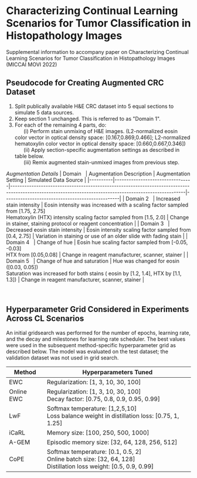 # Characterizing Continual Learning Scenarios for Tumor Classification in Histopathology Images
Supplemental information to accompany paper on Characterizing Continual Learning Scenarios for Tumor Classification in Histopathology Images (MICCAI MOVI 2022) <br/>

**Pseudocode for Creating Augmented CRC Dataset**
---
1. Split publically available H&E CRC dataset into 5 equal sections to simulate 5 data sources.
2. Keep section 1 unchanged. This is referred to as "Domain 1".
3. For each of the remaining 4 parts, do:<br/>
&nbsp;&nbsp;&nbsp;&nbsp;&nbsp;&nbsp;(i) Perform stain unmixing of H&E images. (L2-normalized eosin color vector in optical density space: [0.167,0.869,0.466]; L2-normalized hematoxylin color vector in optical density space: [0.660,0.667,0.346]) <br/>
&nbsp;&nbsp;&nbsp;&nbsp;&nbsp;&nbsp;(ii) Apply section-specific augmentation settings as described in table below. <br/>
&nbsp;&nbsp;&nbsp;&nbsp;&nbsp;&nbsp;(iii) Remix augmented stain-unmixed images from previous step.

*Augmentation Details*
| Domain  &nbsp;    | Augmentation Description        | Augmentation Setting                                                                                                                                   | Simulated Data Source                           |
|----------|---------------------------------|--------------------------------------------------------------------------------------------------------------------------------------------------------|-------------------------------------------------|
| Domain 2  &nbsp;  | Increased stain intensity       | Eosin intensity was increased with a scaling factor sampled from [1.75, 2.75] <br/> Hematoxylin (HTX) intensity scaling factor sampled from [1.5, 2.0] | Change in stainer, staining protocol or reagent concentration |
| Domain 3  &nbsp;  | Decreased eosin stain intensity | Eosin intensity scaling factor sampled from [0.4, 2.75]                                                                                                | Variation in staining or use of an older slide with fading stain  |
| Domain 4   &nbsp; | Change of hue                   | Eosin hue scaling factor sampled from [-0.05, -0.03] <br/> HTX from [0.05,0.08]                                                                        | Change in reagent manufacturer, scanner, stainer           |
| Domain 5   &nbsp; | Change of hue and saturation    | Hue was changed for eosin ([0.03, 0.05]) <br/> Saturation was increased for both stains ( eosin by [1.2, 1.4], HTX by [1.1, 1.3])                      | Change in reagent manufacturer, scanner, stainer           |


<br/>

**Hyperparameter Grid Considered in Experiments Across CL Scenarios** 
---
An initial gridsearch was performed for the number of epochs, learning rate, and the decay and milestones for learning rate scheduler. The best values were used in the subsequent method-specific hyperparameter grid as described below. The model was evaluated on the test dataset; the validation dataset was not used in grid search.


| Method     | Hyperparameters Tuned                                                                                          |
|------------|----------------------------------------------------------------------------------------------------------------|
| EWC        | Regularization: [1, 3, 10, 30, 100]                                                                            |
| Online EWC | Regularization: [1, 3, 10, 30, 100] <br /> Decay factor: [0.75, 0.8, 0.9, 0.95, 0.99]                                 |
| LwF        | Softmax temperature: [1,2,5,10] <br /> Loss balance weight in distillation loss: [0.75, 1, 1.25]                      |
| iCaRL      | Memory size: [100, 250, 500, 1000]                                                                             |
| A-GEM      | Episodic memory size: [32, 64, 128, 256, 512]                                                                  |
| CoPE       | Softmax temperature: [0.1, 0.5, 2] <br />Online batch size: [32, 64, 128] <br />Distillation loss weight: [0.5, 0.9, 0.99] |


